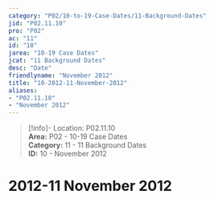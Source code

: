 ```yaml
---  
category: "P02/10-to-19-Case-Dates/11-Background-Dates"  
jid: "P02.11.10"  
pro: "P02"  
ac: "11"  
id: "10"  
jarea: "10-19 Case Dates"  
jcat: "11 Background Dates"  
desc: "Date"  
friendlyname: "November 2012"  
title: "10-2012-11-November-2012"  
aliases:   
- "P02.11.10"  
- "November 2012"  
---  
```

>[!info]- Location: P02.11.10  
>**Area:** P02 - 10-19 Case Dates  
>**Category:** 11 - 11 Background Dates  
>**ID:** 10 - November 2012  
  
# 2012-11 November 2012  

